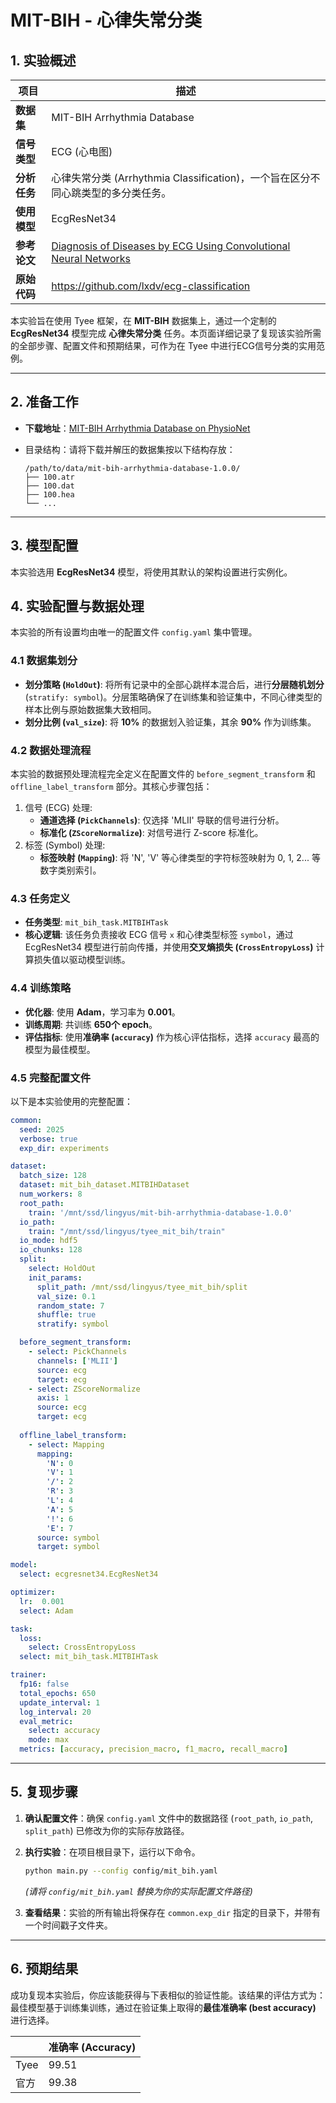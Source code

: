 # MIT-BIH - 心律失常分类

## 1. 实验概述

| 项目         | 描述                                                         |
| ------------ | ------------------------------------------------------------ |
| **数据集**   | MIT-BIH Arrhythmia Database                                  |
| **信号类型** | ECG (心电图)                                                 |
| **分析任务** | 心律失常分类 (Arrhythmia Classification)，一个旨在区分不同心跳类型的多分类任务。 |
| **使用模型** | EcgResNet34                                                  |
| **参考论文** | [Diagnosis of Diseases by ECG Using Convolutional Neural Networks](https://www.hse.ru/en/edu/vkr/368722189) |
| **原始代码** | https://github.com/lxdv/ecg-classification                   |

本实验旨在使用 Tyee 框架，在 **MIT-BIH** 数据集上，通过一个定制的 **EcgResNet34** 模型完成 **心律失常分类** 任务。本页面详细记录了复现该实验所需的全部步骤、配置文件和预期结果，可作为在 Tyee 中进行ECG信号分类的实用范例。

------

## 2. 准备工作

- **下载地址**：[MIT-BIH Arrhythmia Database on PhysioNet](https://physionet.org/content/mitdb/1.0.0/)

- 目录结构：请将下载并解压的数据集按以下结构存放：

  ```
  /path/to/data/mit-bih-arrhythmia-database-1.0.0/
  ├── 100.atr
  ├── 100.dat
  ├── 100.hea
  └── ...
  ```

------

## 3. 模型配置

本实验选用 **EcgResNet34** 模型，将使用其默认的架构设置进行实例化。

## 4. 实验配置与数据处理

本实验的所有设置均由唯一的配置文件 `config.yaml` 集中管理。

### 4.1 数据集划分

- **划分策略 (`HoldOut`)**: 将所有记录中的全部心跳样本混合后，进行**分层随机划分** (`stratify: symbol`)。分层策略确保了在训练集和验证集中，不同心律类型的样本比例与原始数据集大致相同。
- **划分比例 (`val_size`)**: 将 **10%** 的数据划入验证集，其余 **90%** 作为训练集。

### 4.2 数据处理流程

本实验的数据预处理流程完全定义在配置文件的 `before_segment_transform` 和 `offline_label_transform` 部分。其核心步骤包括：

1. 信号 (ECG) 处理:
   - **通道选择 (`PickChannels`)**: 仅选择 'MLII' 导联的信号进行分析。
   - **标准化 (`ZScoreNormalize`)**: 对信号进行 Z-score 标准化。
2. 标签 (Symbol) 处理:
   - **标签映射 (`Mapping`)**: 将 'N', 'V' 等心律类型的字符标签映射为 0, 1, 2... 等数字类别索引。

### 4.3 任务定义

- **任务类型**: `mit_bih_task.MITBIHTask`
- **核心逻辑**: 该任务负责接收 ECG 信号 `x` 和心律类型标签 `symbol`，通过 EcgResNet34 模型进行前向传播，并使用**交叉熵损失 (`CrossEntropyLoss`)** 计算损失值以驱动模型训练。

### 4.4 训练策略

- **优化器**: 使用 **Adam**，学习率为 **0.001**。
- **训练周期**: 共训练 **650个 epoch**。
- **评估指标**: 使用**准确率 (`accuracy`)** 作为核心评估指标，选择 `accuracy` 最高的模型为最佳模型。

### 4.5 完整配置文件

以下是本实验使用的完整配置：

```yaml
common:
  seed: 2025
  verbose: true
  exp_dir: experiments

dataset:
  batch_size: 128
  dataset: mit_bih_dataset.MITBIHDataset
  num_workers: 8
  root_path:
    train: '/mnt/ssd/lingyus/mit-bih-arrhythmia-database-1.0.0'
  io_path:
    train: "/mnt/ssd/lingyus/tyee_mit_bih/train"
  io_mode: hdf5
  io_chunks: 128
  split: 
    select: HoldOut
    init_params:
      split_path: /mnt/ssd/lingyus/tyee_mit_bih/split
      val_size: 0.1
      random_state: 7
      shuffle: true
      stratify: symbol

  before_segment_transform:
    - select: PickChannels
      channels: ['MLII']
      source: ecg
      target: ecg
    - select: ZScoreNormalize
      axis: 1
      source: ecg
      target: ecg
      
  offline_label_transform:
    - select: Mapping
      mapping:
        'N': 0
        'V': 1
        '/': 2
        'R': 3
        'L': 4
        'A': 5
        '!': 6
        'E': 7
      source: symbol
      target: symbol

model:
  select: ecgresnet34.EcgResNet34

optimizer:
  lr:  0.001
  select: Adam

task:
  loss:
    select: CrossEntropyLoss
  select: mit_bih_task.MITBIHTask

trainer:
  fp16: false
  total_epochs: 650
  update_interval: 1
  log_interval: 20
  eval_metric:
    select: accuracy
    mode: max
  metrics: [accuracy, precision_macro, f1_macro, recall_macro]
```

------

## 5. 复现步骤

1. **确认配置文件**：确保 `config.yaml` 文件中的数据路径 (`root_path`, `io_path`, `split_path`) 已修改为你的实际存放路径。

2. **执行实验**：在项目根目录下，运行以下命令。

   ```bash
   python main.py --config config/mit_bih.yaml
   ```

   *(请将 `config/mit_bih.yaml` 替换为你的实际配置文件路径)*

3. **查看结果**：实验的所有输出将保存在 `common.exp_dir` 指定的目录下，并带有一个时间戳子文件夹。

------

## 6. 预期结果

成功复现本实验后，你应该能获得与下表相似的验证性能。该结果的评估方式为：最佳模型基于训练集训练，通过在验证集上取得的**最佳准确率 (best accuracy)** 进行选择。

|      | 准确率 (Accuracy) |
| ---- | ----------------- |
| Tyee | 99.51             |
| 官方 | 99.38             |